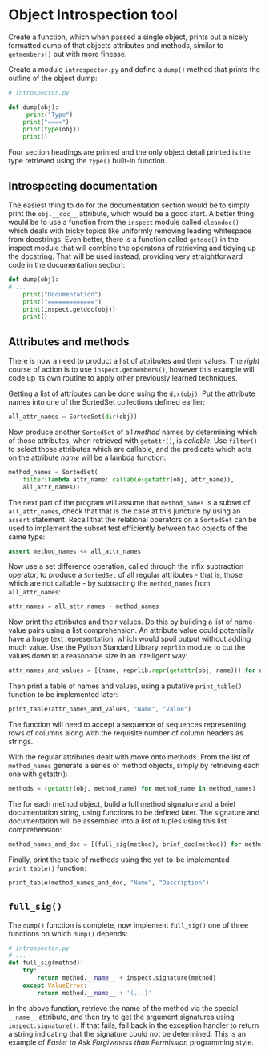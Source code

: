 # Object Introspection tool

Create a function, which when passed a single object, prints out a nicely formatted dump of that objects attributes and methods, similar to `getmembers()` but with more finesse.

Create a module `introspector.py` and define a `dump()` method that prints the outline of the object dump:
```py
# introspector.py

def dump(obj):
     print("Type")
    print("====")
    print(type(obj))
    print()
```
Four section headings are printed and the only object detail printed is the type retrieved using the `type()` built-in function.

## Introspecting documentation

The easiest thing to do for the documentation section would be to simply print the `obj.__doc__` attribute, which would be a good start.  A better thing would be to use a function from the `inspect` module called `cleandoc()` which deals with tricky topics like uniformly removing leading whitespace from docstrings.  Even better, there is a function called `getdoc()` in the inspect module that will combine the operatons of retrieving and tidying up the docstring.  That will be used instead, providing very straightforward code in the documentation section:
```py
def dump(obj):
# ...
    print("Documentation")
    print("=============")
    print(inspect.getdoc(obj))
    print()
```

## Attributes and methods

There is now a need to product a list of attributes and their values.  The _right_ course of action is to use `inspect.getmembers()`, however this example will code up its own routine to apply other previously learned techniques.

Getting a list of attributes can be done using the `dir(obj)`.  Put the attribute names into one of the SortedSet collections defined earlier:
```py
all_attr_names = SortedSet(dir(obj))
```

Now produce another `SortedSet` of all _method_ names by determining which of those attributes, when retrieved with `getattr()`, is _callable_.  Use `filter()` to select those attributes which are callable, and the predicate which acts on the attribute _name_ will be a lambda function:
```py
method_names = SortedSet(
    filter(lambda attr_name: callable(getattr(obj, attr_name)),
    all_attr_names))
```

The next part of the program will assume that `method_names` is a subset of `all_attr_names`, check that that is the case at this juncture by using an `assert` statement.  Recall that the relational operators on a `SortedSet` can be used to implement the subset test efficiently between two objects of the same type:
```py
assert method_names <= all_attr_names
```
Now use a set difference operation, called through the infix subtraction operator, to produce a `SortedSet` of all regular attributes - that is, those which are not callable - by subtracting the `method_names` from `all_attr_names`:
```py
attr_names = all_attr_names - method_names
```
Now print the attributes and their values.  Do this by building a list of name-value pairs using a list comprehension.  An attribute value could potentially have a huge text representation, which would spoil output without adding much value.  Use the Python Standard Library `reprlib` module to cut the values down to a reasonable size in an intelligent way:
```py
attr_names_and_values = [(name, reprlib.repr(getattr(obj, name))) for name in attr_names]
```
Then print a table of names and values, using a putative `print_table()` function to be implemented later:
```py
print_table(attr_names_and_values, "Name", "Value")
```
The function will need to accept a sequence of sequences representing rows of columns along with the requisite number of column headers as strings.

With the regular attributes dealt with move onto methods. From the list of `method_names` generate a series of method objects, simply by retrieving each one with getattr():
```py
methods = (getattr(obj, method_name) for method_name in method_names)
```
The for each method object, build a full method signature and a brief documentation string, using functions to be defined later.  The signature and documentation will be assembled into a list of tuples using this list comprehension:
```py
method_names_and_doc = [(full_sig(method), brief_doc(method)) for method in methods]
```
Finally, print the table of methods using the yet-to-be implemented `print_table()` function:
```py
print_table(method_names_and_doc, "Name", "Description")
```

## `full_sig()`

The `dump()` function is complete, now implement `full_sig()` one of three functions on which `dump()` depends:
```py
# introspector.py
# ...
def full_sig(method):
    try:
        return method.__name__ + inspect.signature(method)
    except ValueError:
        return method.__name__ + '(...)'
```
In the above function, retrieve the name of the method via the special `__name__` attribute, and then try to get the argument signatures using `inspect.signature()`.  If that fails, fall back in the exception handler to return a string indicating that the signature could not be determined. This is an example of _Easier to Ask Forgiveness than Permission_ programming style.